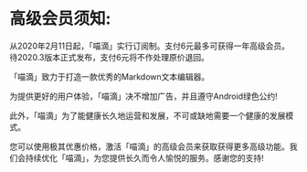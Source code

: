 # 高级会员须知:
从2020年2月11日起，「喵滴」实行订阅制。支付6元最多可获得一年高级会员。待2020.3版本正式发布，支付6元将不作处理原价退回。

「喵滴」致力于打造一款优秀的Markdown文本编辑器。

为提供更好的用户体验，「喵滴」决不增加广告，并且遵守Android绿色公约!

此外，「喵滴」为了能健康长久地运营和发展，不可或缺地需要一个健康的发展模式。

您可以使用极其优惠价格，激活「喵滴」的高级会员来获取获得更多高级功能。我们会持续优化「喵滴」，为您提供长久而令人愉悦的服务。感谢您的支持!
